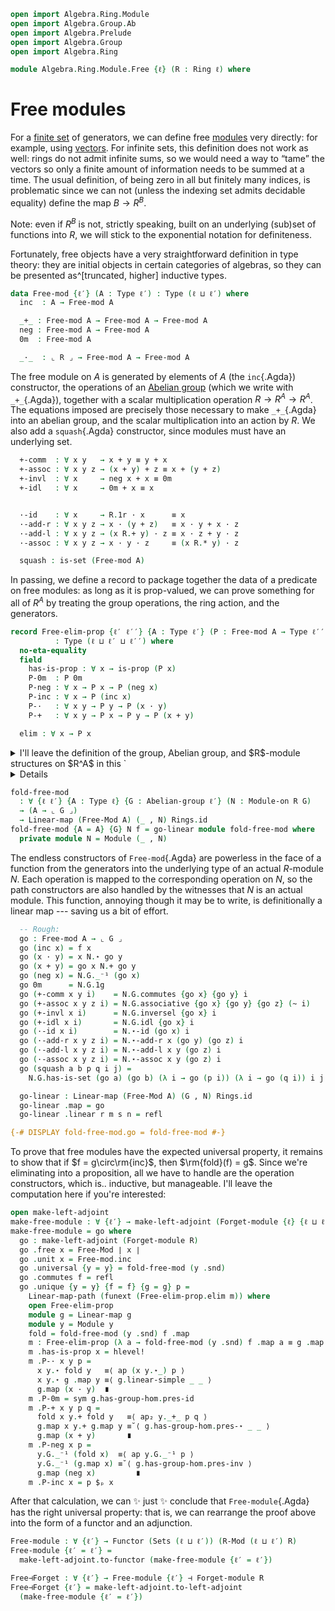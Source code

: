 ```agda
open import Algebra.Ring.Module
open import Algebra.Group.Ab
open import Algebra.Prelude
open import Algebra.Group
open import Algebra.Ring

module Algebra.Ring.Module.Free {ℓ} (R : Ring ℓ) where
```

# Free modules

For a [finite set] of generators, we can define free [modules] very
directly: for example, using [vectors]. For infinite sets, this
definition does not work as well: rings do not admit infinite sums, so
we would need a way to “tame” the vectors so only a finite amount of
information needs to be summed at a time. The usual definition, of being
zero in all but finitely many indices, is problematic since we can not
(unless the indexing set admits decidable equality) define the map $B
\to R^B$.

Note: even if $R^B$ is not, strictly speaking, built on an underlying
(sub)set of functions into $R$, we will stick to the exponential
notation for definiteness.

[vectors]: Algebra.Ring.Module.Vec.html
[finite set]: Data.Fin.Finite.html
[modules]: Algebra.Ring.Module.html

<!--
```agda
private module R = Ring-on (R .snd)

infixr 30 _·_
infixl 25 _+_
```
-->

Fortunately, free objects have a very straightforward definition in type
theory: they are initial objects in certain categories of algebras, so
they can be presented as^[truncated, higher] inductive types.

```agda
data Free-mod {ℓ′} (A : Type ℓ′) : Type (ℓ ⊔ ℓ′) where
  inc  : A → Free-mod A

  _+_ : Free-mod A → Free-mod A → Free-mod A
  neg : Free-mod A → Free-mod A
  0m  : Free-mod A

  _·_  : ⌞ R ⌟ → Free-mod A → Free-mod A
```

The free module on $A$ is generated by elements of $A$ (the
`inc`{.Agda}) constructor, the operations of an [Abelian group] (which
we write with `_+_`{.Agda}), together with a scalar multiplication
operation $R \to R^A \to R^A$. The equations imposed are precisely those
necessary to make `_+_`{.Agda} into an abelian group, and the scalar
multiplication into an action by $R$. We also add a `squash`{.Agda}
constructor, since modules must have an underlying set.

[Abelian group]: Algebra.Group.Ab.html

```agda
  +-comm  : ∀ x y   → x + y ≡ y + x
  +-assoc : ∀ x y z → (x + y) + z ≡ x + (y + z)
  +-invl  : ∀ x     → neg x + x ≡ 0m
  +-idl   : ∀ x     → 0m + x ≡ x


  ·-id    : ∀ x     → R.1r · x      ≡ x
  ·-add-r : ∀ x y z → x · (y + z)   ≡ x · y + x · z
  ·-add-l : ∀ x y z → (x R.+ y) · z ≡ x · z + y · z
  ·-assoc : ∀ x y z → x · y · z     ≡ (x R.* y) · z

  squash : is-set (Free-mod A)
```

In passing, we define a record to package together the data of a
predicate on free modules: as long as it is prop-valued, we can prove
something for all of $R^A$ by treating the group operations, the ring
action, and the generators.

```agda
record Free-elim-prop {ℓ′ ℓ′′} {A : Type ℓ′} (P : Free-mod A → Type ℓ′′)
          : Type (ℓ ⊔ ℓ′ ⊔ ℓ′′) where
  no-eta-equality
  field
    has-is-prop : ∀ x → is-prop (P x)
    P-0m  : P 0m
    P-neg : ∀ x → P x → P (neg x)
    P-inc : ∀ x → P (inc x)
    P-·   : ∀ x y → P y → P (x · y)
    P-+   : ∀ x y → P x → P y → P (x + y)

  elim : ∀ x → P x
```

<!--
```agda
  elim (inc x) = P-inc x
  elim (x · y) = P-· x y (elim y)
  elim (x + y) = P-+ x y (elim x) (elim y)
  elim (neg x) = P-neg x (elim x)
  elim 0m = P-0m
  elim (+-comm x y i) =
    is-prop→pathp (λ j → has-is-prop (+-comm x y j))
      (P-+ x y (elim x) (elim y)) (P-+ y x (elim y) (elim x)) i
  elim (+-assoc x y z i) =
    is-prop→pathp (λ j → has-is-prop (+-assoc x y z j))
      (P-+ _ _ (P-+ _ _ (elim x) (elim y)) (elim z))
      (P-+ _ _ (elim x) (P-+ _ _ (elim y) (elim z))) i
  elim (+-invl x i) =
    is-prop→pathp (λ j → has-is-prop (+-invl x j))
      (P-+ _ _ (P-neg _ (elim x)) (elim x)) P-0m i
  elim (+-idl x i) =
    is-prop→pathp (λ j → has-is-prop (+-idl x j))
      (P-+ _ _ P-0m (elim x)) (elim x) i
  elim (·-id x i)  =
    is-prop→pathp (λ j → has-is-prop (·-id x j))
      (P-· R.1r _ (elim x)) (elim x) i
  elim (·-add-r x y z i) =
    is-prop→pathp (λ j → has-is-prop (·-add-r x y z j))
      (P-· x _ (P-+ _ _ (elim y) (elim z)))
      (P-+ _ _ (P-· x _ (elim y)) (P-· x _ (elim z))) i
  elim (·-add-l x y z i) =
    is-prop→pathp (λ j → has-is-prop (·-add-l x y z j ))
      (P-· (x R.+ y) _ (elim z))
      (P-+ _ _ (P-· x _ (elim z)) (P-· y _ (elim z))) i
  elim (·-assoc x y z i) =
    is-prop→pathp (λ j → has-is-prop (·-assoc x y z j))
      (P-· x (y · z) (P-· y _ (elim z)))
      (P-· (x R.* y) z (elim z)) i
  elim (squash x y p q i j) =
    is-prop→squarep (λ i j → has-is-prop (squash x y p q i j))
      (λ _ → elim x) (λ j → elim (p j)) (λ j → elim (q j)) (λ _ → elim y) i j
```
-->

<details>
<summary>I'll leave the definition of the group, Abelian group, and
$R$-module structures on $R^A$ in this `<details>`{.html} tag, since
they're not particularly interesting. For every operation _and_ law, we
simply use the corresponding constructors.</summary>

```agda
open Module-on using (_⋆_ ; ⋆-id ; ⋆-add-r ; ⋆-add-l ; ⋆-assoc)
open make-abelian-group

Abelian-group-on-free-mod : ∀ {ℓ′} {A : Type ℓ′} → Abelian-group-on (Free-mod A)
Abelian-group-on-free-mod = to-abelian-group-on λ where
  .ab-is-set → squash
  .1g     → 0m
  .mul    → _+_
  .inv    → neg
  .assoc  → +-assoc
  .invl   → +-invl
  .idl    → +-idl
  .comm   → +-comm

Free-mod-ab-group : ∀ {ℓ′} {A : Type ℓ′} → Ab.Ob
∣ Free-mod-ab-group {A = A} .fst ∣ = Free-mod A
Free-mod-ab-group .fst .is-tr = squash
Free-mod-ab-group .snd = Abelian-group-on-free-mod


Module-on-free-mod
  : ∀ {ℓ′} {A : Type ℓ′}
  → Module-on R (Free-mod-ab-group {A = A})
Module-on-free-mod ._⋆_ = _·_
Module-on-free-mod .⋆-id = ·-id
Module-on-free-mod .⋆-add-r = ·-add-r
Module-on-free-mod .⋆-add-l = ·-add-l
Module-on-free-mod .⋆-assoc = ·-assoc

Free-Mod : ∀ {ℓ′} → Type ℓ′ → Module (ℓ ⊔ ℓ′) R
Free-Mod x .fst = Free-mod-ab-group {A = x}
Free-Mod x .snd = Module-on-free-mod

open Functor
```

</details>

```agda
fold-free-mod
  : ∀ {ℓ ℓ′} {A : Type ℓ} {G : Abelian-group ℓ′} (N : Module-on R G)
  → (A → ⌞ G ⌟)
  → Linear-map (Free-Mod A) (_ , N) Rings.id
fold-free-mod {A = A} {G} N f = go-linear module fold-free-mod where
  private module N = Module (_ , N)
```

The endless constructors of `Free-mod`{.Agda} are powerless in the face
of a function from the generators into the underlying type of an actual
$R$-module $N$. Each operation is mapped to the corresponding operation
on $N$, so the path constructors are also handled by the witnesses that
$N$ is an actual module. This function, annoying though it may be to
write, is definitionally a linear map --- saving us a bit of effort.

```agda
  -- Rough:
  go : Free-mod A → ⌞ G ⌟
  go (inc x) = f x
  go (x · y) = x N.⋆ go y
  go (x + y) = go x N.+ go y
  go (neg x) = N.G._⁻¹ (go x)
  go 0m      = N.G.1g
  go (+-comm x y i)    = N.G.commutes {go x} {go y} i
  go (+-assoc x y z i) = N.G.associative {go x} {go y} {go z} (~ i)
  go (+-invl x i)      = N.G.inversel {go x} i
  go (+-idl x i)       = N.G.idl {go x} i
  go (·-id x i)        = N.⋆-id (go x) i
  go (·-add-r x y z i) = N.⋆-add-r x (go y) (go z) i
  go (·-add-l x y z i) = N.⋆-add-l x y (go z) i
  go (·-assoc x y z i) = N.⋆-assoc x y (go z) i
  go (squash a b p q i j) =
    N.G.has-is-set (go a) (go b) (λ i → go (p i)) (λ i → go (q i)) i j

  go-linear : Linear-map (Free-Mod A) (G , N) Rings.id
  go-linear .map = go
  go-linear .linear r m s n = refl

{-# DISPLAY fold-free-mod.go = fold-free-mod #-}
```

To prove that free modules have the expected universal property, it
remains to show that if $f = g\circ\rm{inc}$, then $\rm{fold}(f) = g$.
Since we're eliminating into a proposition, all we have to handle are
the operation constructors, which is.. inductive, but manageable. I'll
leave the computation here if you're interested:

```agda
open make-left-adjoint
make-free-module : ∀ {ℓ′} → make-left-adjoint (Forget-module {ℓ} {ℓ ⊔ ℓ′} R)
make-free-module = go where
  go : make-left-adjoint (Forget-module R)
  go .free x = Free-Mod ∣ x ∣
  go .unit x = Free-mod.inc
  go .universal {y = y} = fold-free-mod (y .snd)
  go .commutes f = refl
  go .unique {y = y} {f = f} {g = g} p =
    Linear-map-path (funext (Free-elim-prop.elim m)) where
    open Free-elim-prop
    module g = Linear-map g
    module y = Module y
    fold = fold-free-mod (y .snd) f .map
    m : Free-elim-prop (λ a → fold-free-mod (y .snd) f .map a ≡ g .map a)
    m .has-is-prop x = hlevel!
    m .P-· x y p =
      x y.⋆ fold y   ≡⟨ ap (x y.⋆_) p ⟩
      x y.⋆ g .map y ≡⟨ g.linear-simple _ _ ⟩
      g.map (x · y)  ∎
    m .P-0m = sym g.has-group-hom.pres-id
    m .P-+ x y p q =
      fold x y.+ fold y   ≡⟨ ap₂ y._+_ p q ⟩
      g.map x y.+ g.map y ≡˘⟨ g.has-group-hom.pres-⋆ _ _ ⟩
      g.map (x + y)       ∎
    m .P-neg x p =
      y.G._⁻¹ (fold x)  ≡⟨ ap y.G._⁻¹ p ⟩
      y.G._⁻¹ (g.map x) ≡˘⟨ g.has-group-hom.pres-inv ⟩
      g.map (neg x)         ∎
    m .P-inc x = p $ₚ x
```

After that calculation, we can ✨ just ✨ conclude that
`Free-module`{.Agda} has the right universal property: that is, we can
rearrange the proof above into the form of a functor and an adjunction.

```agda
Free-module : ∀ {ℓ′} → Functor (Sets (ℓ ⊔ ℓ′)) (R-Mod (ℓ ⊔ ℓ′) R)
Free-module {ℓ′ = ℓ′} =
  make-left-adjoint.to-functor (make-free-module {ℓ′ = ℓ′})

Free⊣Forget : ∀ {ℓ′} → Free-module {ℓ′} ⊣ Forget-module R
Free⊣Forget {ℓ′} = make-left-adjoint.to-left-adjoint
  (make-free-module {ℓ′ = ℓ′})
```
